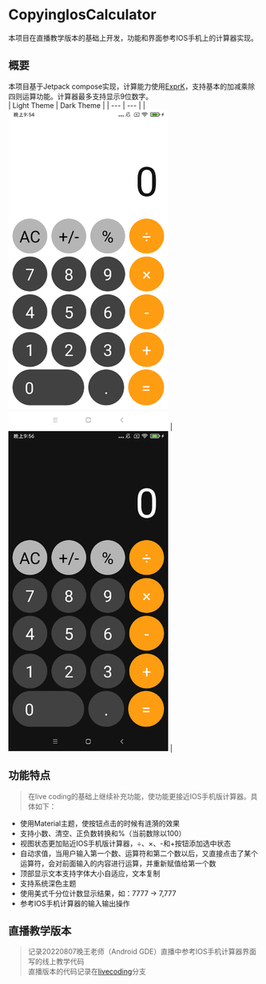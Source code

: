 # CopyingIosCalculator
本项目在直播教学版本的基础上开发，功能和界面参考IOS手机上的计算器实现。

## 概要
本项目基于Jetpack compose实现，计算能力使用[ExprK](https://github.com/Keelar/ExprK)，支持基本的加减乘除四则运算功能。计算器最多支持显示9位数字。    
| Light Theme | Dark Theme |
| ---         | ---        |
| <img src="screenshots/light.png" width="320" alt="Light Theme"> | <img src="screenshots/dark.png" width="320" alt="Dark Theme"> |

## 功能特点
> 在live coding的基础上继续补充功能，使功能更接近IOS手机版计算器。具体如下：  
- 使用Material主题，使按钮点击的时候有涟漪的效果
- 支持小数、清空、正负数转换和%（当前数除以100）
- 视图状态更加贴近IOS手机版计算器，÷、×、-和+按钮添加选中状态
- 自动求值，当用户输入第一个数、运算符和第二个数以后，又直接点击了某个运算符，会对前面输入的内容进行运算，并重新赋值给第一个数
- 顶部显示文本支持字体大小自适应，文本复制
- 支持系统深色主题
- 使用美式千分位计数显示结果，如：7777 -> 7,777
- 参考IOS手机计算器的输入输出操作

## 直播教学版本
> 记录20220807晚王老师（Android GDE）直播中参考IOS手机计算器界面写的线上教学代码  
> 直播版本的代码记录在[livecoding](https://github.com/yann02/CopyingIosCalculator/tree/livecoding)分支

